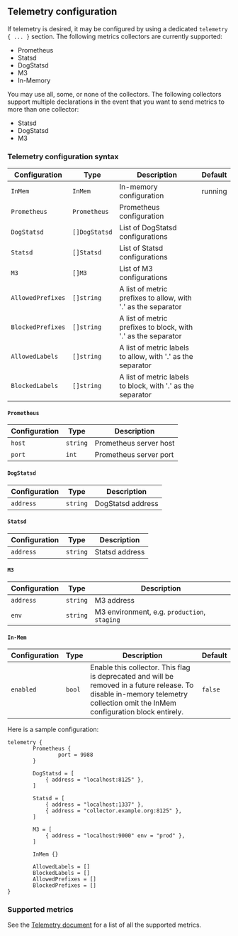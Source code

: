 ## Telemetry configuration

If telemetry is desired, it may be configured by using a dedicated `telemetry { ... }` section. The following metrics collectors are currently supported:
- Prometheus
- Statsd
- DogStatsd
- M3
- In-Memory

You may use all, some, or none of the collectors. The following collectors support multiple declarations in the event that you want to send metrics to more than one collector:

- Statsd
- DogStatsd
- M3

### Telemetry configuration syntax

| Configuration     | Type          | Description                                                   | Default |
|-------------------|---------------|---------------------------------------------------------------|---------|
| `InMem`           | `InMem`       | In-memory configuration                                       | running |
| `Prometheus`      | `Prometheus`  | Prometheus configuration                                      |         |
| `DogStatsd`       | `[]DogStatsd` | List of DogStatsd configurations                              |         |
| `Statsd`          | `[]Statsd`    | List of Statsd configurations                                 |         |
| `M3`              | `[]M3`        | List of M3 configurations                                     |         |
| `AllowedPrefixes` | `[]string`    | A list of metric prefixes to allow, with '.' as the separator |         |
| `BlockedPrefixes` | `[]string`    | A list of metric prefixes to block, with '.' as the separator |         |
| `AllowedLabels`   | `[]string`    | A list of metric labels to allow, with '.' as the separator   |         |
| `BlockedLabels`   | `[]string`    | A list of metric labels to block, with '.' as the separator   |         |

#### `Prometheus`

| Configuration | Type     | Description            |
|---------------|----------|------------------------|
| `host`        | `string` | Prometheus server host |
| `port`        | `int`    | Prometheus server port |

#### `DogStatsd`
| Configuration | Type     | Description       |
|---------------|----------|-------------------|
| `address`     | `string` | DogStatsd address |

#### `Statsd`
| Configuration | Type     | Description    |
|---------------|----------|----------------|
| `address`     | `string` | Statsd address |

#### `M3`
| Configuration | Type     | Description                                  |
|---------------|----------|----------------------------------------------|
| `address`     | `string` | M3 address                                   |
| `env`         | `string` | M3 environment, e.g. `production`, `staging` |

#### `In-Mem`
| Configuration | Type   | Description           | Default |
|---------------|--------|-----------------------|---------|
| `enabled`     | `bool` | Enable this collector. This flag is deprecated and will be removed in a future release. To disable in-memory telemetry collection omit the InMem configuration block entirely. | `false` |

Here is a sample configuration:

```hcl
telemetry {
        Prometheus {
                port = 9988
        }

        DogStatsd = [
            { address = "localhost:8125" },
        ]

        Statsd = [
            { address = "localhost:1337" },
            { address = "collector.example.org:8125" },
        ]

        M3 = [
            { address = "localhost:9000" env = "prod" },
        ]

        InMem {}

        AllowedLabels = []
        BlockedLabels = []
        AllowedPrefixes = []
        BlockedPrefixes = []
}
```

### Supported metrics

See the [Telemetry document](telemetry.md) for a list of all the supported metrics.
